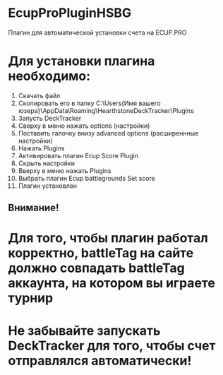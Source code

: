 # EcupProPluginHSBG
Плагин для автоматической установки счета на ECUP.PRO

# Для установки плагина необходимо:
1. Скачать файл
2. Скопировать его в папку C:\Users\{Имя вашего юзера}\AppData\Roaming\HearthstoneDeckTracker\Plugins
3. Запусть DeckTracker
4. Сверху в меню нажать options (настройки)
5. Поставить галочку внизу advanced options (расширеннные настройки)
6. Нажать Plugins
7. Активировать плагин Ecup Score Plugin
8. Скрыть настройки
9. Вверху в меню нажать Plugins
10. Выбрать плагин Ecup battlegrounds Set score
11. Плагин установлен

## Внимание!
# Для того, чтобы плагин работал корректно, battleTag на сайте должно совпадать battleTag аккаунта, на котором вы играете турнир
# Не забывайте запускать DeckTracker для того, чтобы счет отправлялся автоматически!

